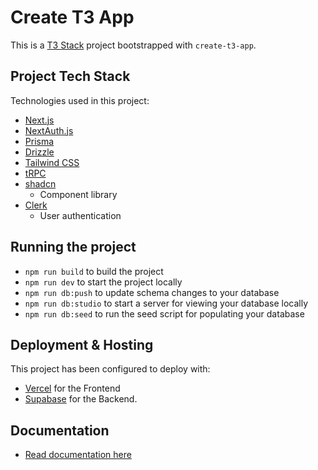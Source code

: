 # Create T3 App

This is a [T3 Stack](https://create.t3.gg/) project bootstrapped with `create-t3-app`.

## Project Tech Stack

Technologies used in this project:

- [Next.js](https://nextjs.org)
- [NextAuth.js](https://next-auth.js.org)
- [Prisma](https://prisma.io)
- [Drizzle](https://orm.drizzle.team)
- [Tailwind CSS](https://tailwindcss.com)
- [tRPC](https://trpc.io)
- [shadcn](https://ui.shadcn.com/)
    - Component library
- [Clerk](https://clerk.com/)
    - User authentication


## Running the project

- `npm run build` to build the project
- `npm run dev` to start the project locally
- `npm run db:push` to update schema changes to your database
- `npm run db:studio` to start a server for viewing your database locally
- `npm run db:seed` to run the seed script for populating your database


## Deployment & Hosting

This project has been configured to deploy with:
- [Vercel](https://vercel.com) for the Frontend
- [Supabase](https://supabase.com) for the Backend.


## Documentation
- [Read documentation here](./documentation.md)